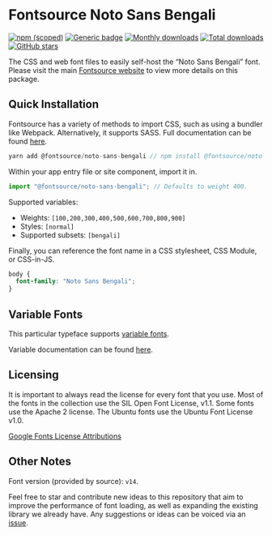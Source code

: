 # Fontsource Noto Sans Bengali

[![npm (scoped)](https://img.shields.io/npm/v/@fontsource/noto-sans-bengali?color=brightgreen)](https://www.npmjs.com/package/@fontsource/noto-sans-bengali) [![Generic badge](https://img.shields.io/badge/fontsource-passing-brightgreen)](https://github.com/fontsource/fontsource) [![Monthly downloads](https://badgen.net/npm/dm/@fontsource/noto-sans-bengali)](https://github.com/fontsource/fontsource) [![Total downloads](https://badgen.net/npm/dt/@fontsource/noto-sans-bengali)](https://github.com/fontsource/fontsource) [![GitHub stars](https://img.shields.io/github/stars/fontsource/fontsource.svg?style=social&label=Star)](https://github.com/fontsource/fontsource/stargazers)

The CSS and web font files to easily self-host the “Noto Sans Bengali” font. Please visit the main [Fontsource website](https://fontsource.org/fonts/noto-sans-bengali) to view more details on this package.

## Quick Installation

Fontsource has a variety of methods to import CSS, such as using a bundler like Webpack. Alternatively, it supports SASS. Full documentation can be found [here](https://fontsource.org/docs/introduction).

```javascript
yarn add @fontsource/noto-sans-bengali // npm install @fontsource/noto-sans-bengali
```

Within your app entry file or site component, import it in.

```javascript
import "@fontsource/noto-sans-bengali"; // Defaults to weight 400.
```

Supported variables:

- Weights: `[100,200,300,400,500,600,700,800,900]`
- Styles: `[normal]`
- Supported subsets: `[bengali]`

Finally, you can reference the font name in a CSS stylesheet, CSS Module, or CSS-in-JS.

```css
body {
  font-family: "Noto Sans Bengali";
}
```

## Variable Fonts

This particular typeface supports [variable fonts](https://developer.mozilla.org/en-US/docs/Web/CSS/CSS_Fonts/Variable_Fonts_Guide).

Variable documentation can be found [here](https://fontsource.org/docs/variable-fonts).

## Licensing

It is important to always read the license for every font that you use.
Most of the fonts in the collection use the SIL Open Font License, v1.1. Some fonts use the Apache 2 license. The Ubuntu fonts use the Ubuntu Font License v1.0.

[Google Fonts License Attributions](https://fonts.google.com/attribution)

## Other Notes

Font version (provided by source): `v14`.

Feel free to star and contribute new ideas to this repository that aim to improve the performance of font loading, as well as expanding the existing library we already have. Any suggestions or ideas can be voiced via an [issue](https://github.com/fontsource/fontsource/issues).
